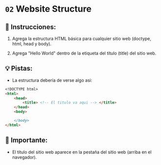 # `02` Website Structure

## 📝 Instrucciones:

1. Agrega la estructura HTML básica para cualquier sitio web (doctype, html, head y body).

2. Agrega "Hello World" dentro de la etiqueta del título (title) del sitio web.

## 💡 Pistas:

+ La estructura debería de verse algo asi:

```md
<!DOCTYPE html>
<html>
	<head>
		<title> <!-- El titulo va aqui --> </title>
	</head>
	<body>

	</body>
</html>
```

 
## 🔎 Importante:

+ El título del sitio web aparece en la pestaña del sitio web (arriba en el navegador).

